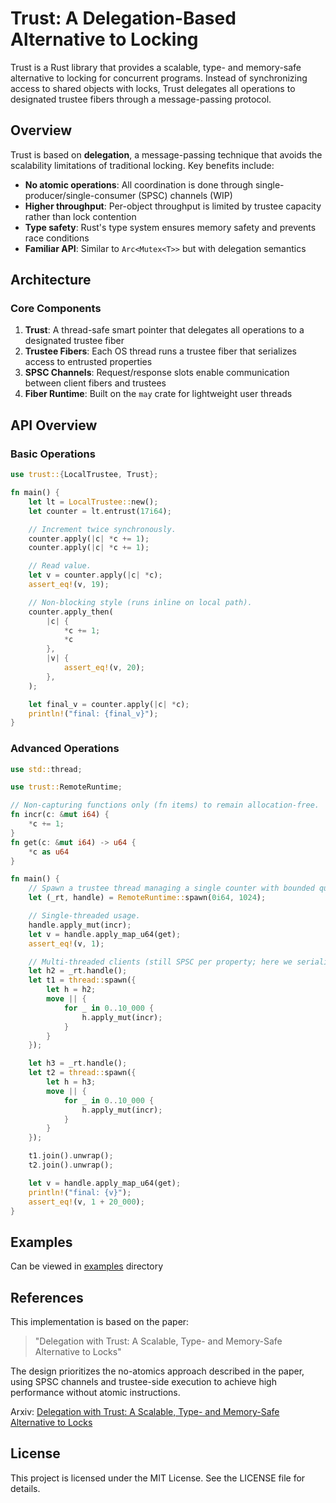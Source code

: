 # Trust<T>: A Delegation-Based Alternative to Locking

Trust<T> is a Rust library that provides a scalable, type- and memory-safe alternative to locking for concurrent programs. Instead of synchronizing access to shared objects with locks, Trust<T> delegates all operations to designated trustee fibers through a message-passing protocol.

## Overview

Trust<T> is based on **delegation**, a message-passing technique that avoids the scalability limitations of traditional locking. Key benefits include:

- **No atomic operations**: All coordination is done through single-producer/single-consumer (SPSC) channels (WIP)
- **Higher throughput**: Per-object throughput is limited by trustee capacity rather than lock contention
- **Type safety**: Rust's type system ensures memory safety and prevents race conditions
- **Familiar API**: Similar to `Arc<Mutex<T>>` but with delegation semantics

## Architecture

### Core Components

1. **Trust<T>**: A thread-safe smart pointer that delegates all operations to a designated trustee fiber
2. **Trustee Fibers**: Each OS thread runs a trustee fiber that serializes access to entrusted properties
3. **SPSC Channels**: Request/response slots enable communication between client fibers and trustees
4. **Fiber Runtime**: Built on the `may` crate for lightweight user threads

## API Overview

### Basic Operations

```rust
use trust::{LocalTrustee, Trust};

fn main() {
    let lt = LocalTrustee::new();
    let counter = lt.entrust(17i64);

    // Increment twice synchronously.
    counter.apply(|c| *c += 1);
    counter.apply(|c| *c += 1);

    // Read value.
    let v = counter.apply(|c| *c);
    assert_eq!(v, 19);

    // Non-blocking style (runs inline on local path).
    counter.apply_then(
        |c| {
            *c += 1;
            *c
        },
        |v| {
            assert_eq!(v, 20);
        },
    );

    let final_v = counter.apply(|c| *c);
    println!("final: {final_v}");
}
```

### Advanced Operations

```rust
use std::thread;

use trust::RemoteRuntime;

// Non-capturing functions only (fn items) to remain allocation-free.
fn incr(c: &mut i64) {
    *c += 1;
}
fn get(c: &mut i64) -> u64 {
    *c as u64
}

fn main() {
    // Spawn a trustee thread managing a single counter with bounded queues.
    let (_rt, handle) = RemoteRuntime::spawn(0i64, 1024);

    // Single-threaded usage.
    handle.apply_mut(incr);
    let v = handle.apply_map_u64(get);
    assert_eq!(v, 1);

    // Multi-threaded clients (still SPSC per property; here we serialize per handle).
    let h2 = _rt.handle();
    let t1 = thread::spawn({
        let h = h2;
        move || {
            for _ in 0..10_000 {
                h.apply_mut(incr);
            }
        }
    });

    let h3 = _rt.handle();
    let t2 = thread::spawn({
        let h = h3;
        move || {
            for _ in 0..10_000 {
                h.apply_mut(incr);
            }
        }
    });

    t1.join().unwrap();
    t2.join().unwrap();

    let v = handle.apply_map_u64(get);
    println!("final: {v}");
    assert_eq!(v, 1 + 20_000);
}
```

## Examples

Can be viewed in [examples](./examples) directory

## References

This implementation is based on the paper:

> "Delegation with Trust<T>: A Scalable, Type- and Memory-Safe Alternative to Locks"

The design prioritizes the no-atomics approach described in the paper, using SPSC channels and trustee-side execution to achieve high performance without atomic instructions.

Arxiv: [Delegation with Trust<T>: A Scalable, Type- and Memory-Safe Alternative to Locks](https://arxiv.org/abs/2408.11173)

## License

This project is licensed under the MIT License. See the LICENSE file for details.
